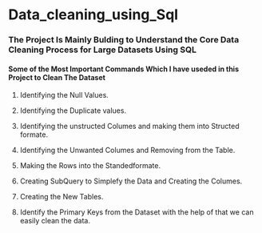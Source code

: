 # Data_cleaning_using_Sql


### The Project Is Mainly Bulding to Understand the Core Data Cleaning Process for Large Datasets Using SQL

#### Some of the Most Important Commands Which I have useded in this Project to Clean The Dataset

1. Identifying the Null Values.

2. Identifying the Duplicate values.

3. Identifying the unstructed Columes and making them into Structed formate.

4. Identifying the Unwanted Columes and Removing from the Table.

5. Making the Rows into the Standedformate.

6. Creating SubQuery to Simplefy the Data and Creating the Columes.

7. Creating the New Tables.

8. Identify the Primary Keys from the Dataset with the help of that we can easily clean the data.

